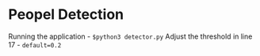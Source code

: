# Peopel Detection
Running the application - `$python3 detector.py`
Adjust the threshold in line 17 - `default=0.2`
